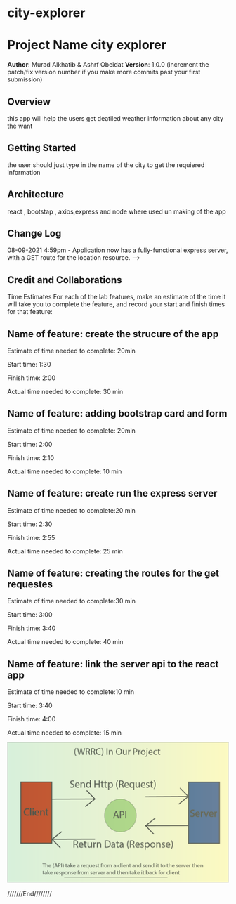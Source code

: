 # city-explorer

# Project Name  city explorer

**Author**: Murad Alkhatib & Ashrf Obeidat
**Version**: 1.0.0 (increment the patch/fix version number if you make more commits past your first submission)

## Overview
this app will help the users get deatiled weather information about any city the want 

## Getting Started
the user should just type in the name of the city to get the requiered information

## Architecture
react , bootstap , axios,express and node where used un making of the app

## Change Log


08-09-2021 4:59pm - Application now has a fully-functional express server, with a GET route for the location resource. -->

## Credit and Collaborations
<!-- Give credit (and a link) to other people or resources that helped you build this application. -->
Time Estimates
For each of the lab features, make an estimate of the time it will take you to complete the feature, and record your start and finish times for that feature:

 ## Name of feature: create the strucure of the app 

Estimate of time needed to complete: 20min

Start time: 1:30

Finish time: 2:00

Actual time needed to complete: 30 min

## Name of feature: adding bootstrap card and form 

Estimate of time needed to complete: 20min

Start time: 2:00

Finish time: 2:10

Actual time needed to complete: 10 min

## Name of feature: create run the express server 

Estimate of time needed to complete:20 min

Start time: 2:30

Finish time: 2:55

Actual time needed to complete: 25 min
 

## Name of feature: creating the routes for the get requestes

Estimate of time needed to complete:30 min

Start time: 3:00

Finish time: 3:40

Actual time needed to complete: 40 min


## Name of feature: link the server api to the react app

Estimate of time needed to complete:10 min

Start time: 3:40

Finish time: 4:00

Actual time needed to complete: 15 min

![image](api.png)

///////End////////